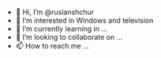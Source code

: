 - 👋 Hi, I’m @ruslanshchur
- 👀 I’m interested in Windows and television
- 🌱 I’m currently learning in ...
- 💞️ I’m looking to collaborate on ...
- 📫 How to reach me ...

<!---
ruslanshchur/ruslanshchur is a ✨ special ✨ repository because its `README.md` (this file) appears on your GitHub profile.
You can click the Preview link to take a look at your changes.
--->
